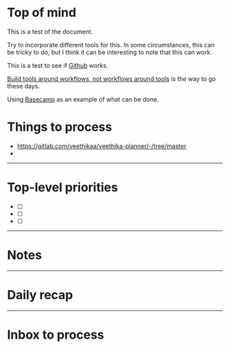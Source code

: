 # Top of mind

This is a test of the document. 

Try to incorporate different tools for this. 
In some circumstances, this can be tricky to do, but I think it can be interesting to note that this can work. 

This is a test to see if [Github](../pages/Github.md) works. 

[Build tools around workflows, not workflows around tools](../pages/Build%20tools%20around%20workflows,%20not%20workflows%20around%20tools.md) is the way to go these days. 

Using [Basecamp](../pages/Basecamp.md) as an example of what can be done. 

# Things to process
 - https://gitlab.com/veethikaa/veethika-planner/-/tree/master
 - 






---
# Top-level priorities
- [ ] 
- [ ] 
- [ ] 


---
# Notes



--- 
# Daily recap





--- 
# Inbox to process


